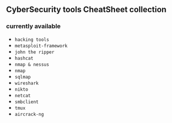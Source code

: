 ## CyberSecurity tools CheatSheet collection
### currently available

* `hacking tools`
* `metasploit-framework`
* `john the ripper`
* `hashcat`
* `nmap & nessus`
* `nmap`
* `sqlmap`
* `wireshark`
* `nikto`
* `netcat`
* `smbclient`
* `tmux`
* `aircrack-ng`

